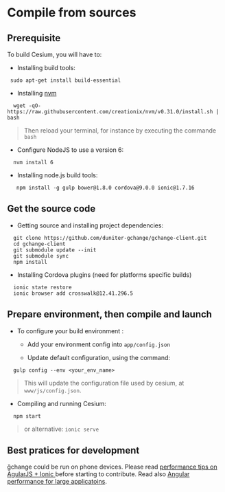 # Compile from sources

## Prerequisite  

To build Cesium, you will have to: 
 
  - Installing build tools:
```
 sudo apt-get install build-essential
```

  - Installing [nvm](https://github.com/creationix/nvm)
```
  wget -qO- https://raw.githubusercontent.com/creationix/nvm/v0.31.0/install.sh | bash
```

> Then reload your terminal, for instance by executing the commande `bash`

  - Configure NodeJS to use a version 6:
```
  nvm install 6
```
      
  - Installing node.js build tools:
```
   npm install -g gulp bower@1.8.0 cordova@9.0.0 ionic@1.7.16
```

## Get the source code
   
  - Getting source and installing project dependencies:    
```
  git clone https://github.com/duniter-gchange/gchange-client.git
  cd gchange-client
  git submodule update --init
  git submodule sync
  npm install
```

  - Installing Cordova plugins (need for platforms specific builds)   
```
  ionic state restore
  ionic browser add crosswalk@12.41.296.5
```


## Prepare environment, then compile and launch

 - To configure your build environment :
 
    * Add your environment config into `app/config.json`
   
    * Update default configuration, using the command:

```
  gulp config --env <your_env_name> 
```

> This will update the configuration file used by cesium, at `www/js/config.json`.
 
  - Compiling and running Cesium:
```
  npm start
```
 
> or alternative: `ionic serve` 

## Best pratices for development

 ğchange could be run on phone devices. Please read [performance tips on AgularJS + Ionic ](http://julienrenaux.fr/2015/08/24/ultimate-angularjs-and-ionic-performance-cheat-sheet/)
 before starting to contribute.
 Read also [Angular performance for large applicatoins](https://www.airpair.com/angularjs/posts/angularjs-performance-large-applications). 
